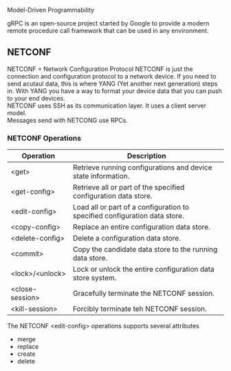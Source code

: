 Model-Driven Programmability

gRPC is an open-source project started by Google to provide a modern remote procedure call framework that can be used in any environment.

## NETCONF
NETCONF = Network Configuration Protocol
NETCONF is just the connection and configuration protocol to a network device. If you need to send acutaul data, this is where YANG (Yet another next generation) steps in. With YANG you have a way to format your device data that you can push to your end devices.  
NETCONF uses SSH as its communication layer. It uses a client server model.  
Messages send with NETCONG use RPCs.

### NETCONF Operations
| Operation | Description | 
|-|-| 
\<get> | Retrieve running configurations and device state information.
\<get-config> | Retrieve all or part of the specified configuration data store.
\<edit-config> | Load all or part of a configuration to specified configuration data store.
\<copy-config> | Replace an entire configuration data store.
\<delete-config> | Delete a configuration data store.
\<commit> | Copy the candidate data store to the running data store.
\<lock>/\<unlock> | Lock or unlock the entire configuration data store system.
\<close-session> | Gracefully terminate the NETCONF session.
\<kill-session> | Forcibly terminate teh NETCONF session.

The NETCONF \<edit-config> operations supports several attributes
- merge
- replace
- create
- delete